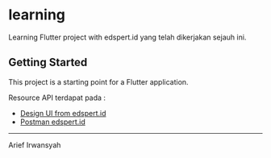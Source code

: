 # learning

Learning Flutter project with edspert.id yang telah dikerjakan sejauh ini.

## Getting Started

This project is a starting point for a Flutter application.

Resource API terdapat pada :
- [Design UI from edspert.id](https://www.figma.com/file/vht1hANiGM1sFld1zidoCG/Bootcamp-Flutter-Edspert?type=design&node-id=412-2&mode=design&t=ricmBKt4KmZTAevM-0)
- [Postman edspert.id](https://documenter.getpostman.com/view/17757271/2s847FwEJx)

---
Arief Irwansyah